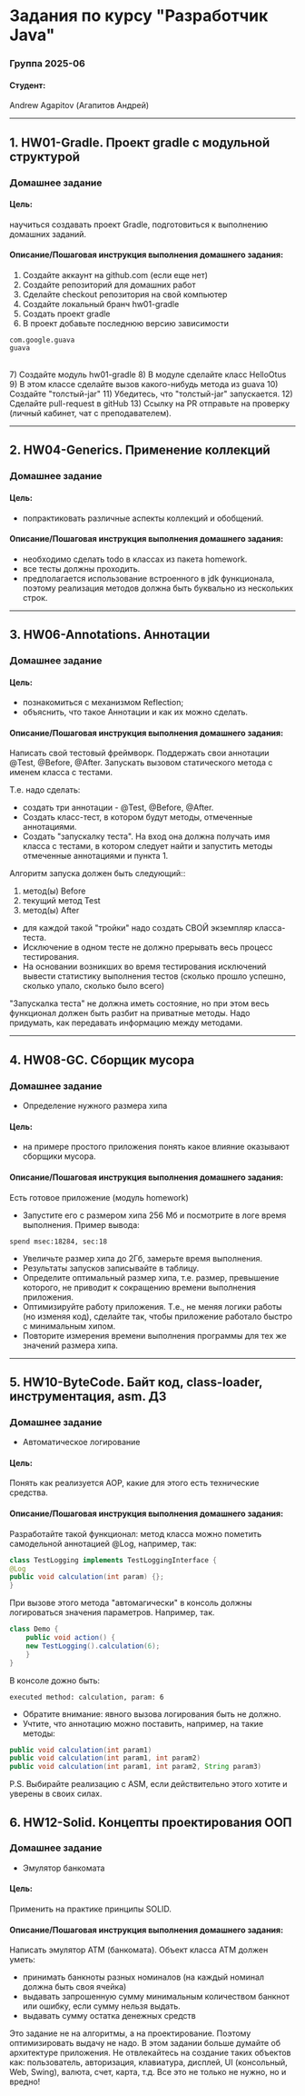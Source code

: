 #  Задания по курсу "Разработчик Java"


### Группа 2025-06

#### Студент:<br>
Andrew Agapitov (Агапитов Андрей)


---


## 1. HW01-Gradle. Проект gradle с модульной структурой 
### Домашнее задание
#### Цель:
научиться создавать проект Gradle, подготовиться к выполнению домашних заданий.

#### Описание/Пошаговая инструкция выполнения домашнего задания:
1) Создайте аккаунт на github.com (если еще нет)
2) Создайте репозиторий для домашних работ
3) Сделайте checkout репозитория на свой компьютер
4) Создайте локальный бранч hw01-gradle
5) Создать проект gradle
6) В проект добавьте последнюю версию зависимости
```
com.google.guava
guava
```
<br>
7) Создайте модуль hw01-gradle
8) В модуле сделайте класс HelloOtus
9) В этом классе сделайте вызов какого-нибудь метода из guava
10) Создайте "толстый-jar"
11) Убедитесь, что "толстый-jar" запускается.
12) Сделайте pull-request в gitHub
13) Ссылку на PR отправьте на проверку (личный кабинет, чат с преподавателем).

---

## 2. HW04-Generics. Применение коллекций
### Домашнее задание
#### Цель:

* попрактиковать различные аспекты коллекций и обобщений.


#### Описание/Пошаговая инструкция выполнения домашнего задания:

- необходимо сделать todo в классах из пакета homework.
- все тесты должны проходить.
- предполагается использование встроенного в jdk функционала, поэтому реализация методов должна быть буквально из нескольких строк.

---

## 3. HW06-Annotations. Аннотации
### Домашнее задание
#### Цель:
* познакомиться с механизмом Reflection;
* объяснить, что такое Аннотации и как их можно сделать.

#### Описание/Пошаговая инструкция выполнения домашнего задания:

Написать свой тестовый фреймворк.
Поддержать свои аннотации @Test, @Before, @After.
Запускать вызовом статического метода с именем класса с тестами.

Т.е. надо сделать:

* создать три аннотации - @Test, @Before, @After.
* Создать класс-тест, в котором будут методы, отмеченные аннотациями.
* Создать "запускалку теста". На вход она должна получать имя класса с тестами, в котором следует найти и запустить методы отмеченные аннотациями и пункта 1.

Алгоритм запуска должен быть следующий::
1) метод(ы) Before
2) текущий метод Test
3) метод(ы) After

* для каждой такой "тройки" надо создать СВОЙ экземпляр класса-теста.
* Исключение в одном тесте не должно прерывать весь процесс тестирования.
* На основании возникших во время тестирования исключений вывести статистику выполнения тестов (сколько прошло успешно, сколько упало, сколько было всего)

"Запускалка теста" не должна иметь состояние, но при этом весь функционал должен быть разбит на приватные методы.
Надо придумать, как передавать информацию между методами.

---

## 4. HW08-GC. Сборщик мусора
### Домашнее задание
* Определение нужного размера хипа

#### Цель:
* на примере простого приложения понять какое влияние оказывают сборщики мусора.

#### Описание/Пошаговая инструкция выполнения домашнего задания:

Есть готовое приложение (модуль homework)
* Запустите его с размером хипа 256 Мб и посмотрите в логе время выполнения.
Пример вывода: 
```
spend msec:18284, sec:18
```

* Увеличьте размер хипа до 2Гб, замерьте время выполнения.
* Результаты запусков записывайте в таблицу.
* Определите оптимальный размер хипа, т.е. размер, превышение которого, не приводит к сокращению времени выполнения приложения.
* Оптимизируйте работу приложения. Т.е., не меняя логики работы (но изменяя код), сделайте так, чтобы приложение работало быстро с минимальным хипом.
* Повторите измерения времени выполнения программы для тех же значений размера хипа.


---

## 5. HW10-ByteCode. Байт код, class-loader, инструментация, asm. ДЗ
### Домашнее задание
* Автоматическое логирование

#### Цель:
Понять как реализуется AOP, какие для этого есть технические средства.

#### Описание/Пошаговая инструкция выполнения домашнего задания:
Разработайте такой функционал:
метод класса можно пометить самодельной аннотацией @Log, например, так:

```java
class TestLogging implements TestLoggingInterface {
@Log
public void calculation(int param) {};
}
```

При вызове этого метода "автомагически" в консоль должны логироваться значения параметров.
Например, так.

```java
class Demo {
    public void action() {
    new TestLogging().calculation(6);
    }
}
```

В консоле дожно быть:
```
executed method: calculation, param: 6
```

* Обратите внимание: явного вызова логирования быть не должно.
* Учтите, что аннотацию можно поставить, например, на такие методы:

```java
public void calculation(int param1)
public void calculation(int param1, int param2)
public void calculation(int param1, int param2, String param3)
```

P.S.
Выбирайте реализацию с ASM, если действительно этого хотите и уверены в своих силах.


## 6. HW12-Solid. Концепты проектирования ООП
### Домашнее задание
* Эмулятор банкомата

#### Цель:
Применить на практике принципы SOLID.

#### Описание/Пошаговая инструкция выполнения домашнего задания:

Написать эмулятор АТМ (банкомата).
Объект класса АТМ должен уметь:

* принимать банкноты разных номиналов (на каждый номинал должна быть своя ячейка)
* выдавать запрошенную сумму минимальным количеством банкнот или ошибку, если сумму нельзя выдать.
* выдавать сумму остатка денежных средств

Это задание не на алгоритмы, а на проектирование.  Поэтому оптимизировать выдачу не надо.
В этом задании больше думайте об архитектуре приложения.
Не отвлекайтесь на создание таких объектов как: пользователь, авторизация, клавиатура, дисплей, UI (консольный, Web, Swing), валюта, счет, карта, т.д.
Все это не только не нужно, но и вредно!